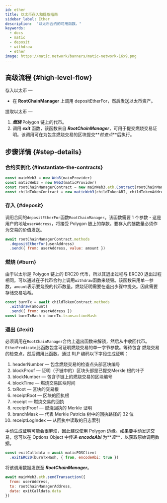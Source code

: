 ```yaml
---
id: ether
title: 以太币存入和提取指南
sidebar_label: Ether
description:  "以太币合约的可用函数。"
keywords:
  - docs
  - matic
  - deposit
  - withdraw
  - ether
image: https://matic.network/banners/matic-network-16x9.png
---
```


## 高级流程 {#high-level-flow}

存入以太币 —

- 在 **RootChainManager** 上调用 depositEtherFor，然后发送以太币资产。

提取以太币 —

1. **_燃烧_** Polygon 链上的代币。
2. 调用 **_exit_** 函数，该函数来自 **_RootChainManager_**，可用于提交燃烧交易证明。该调用可在为包含燃烧交易的区块提交**_检查点_**后执行。

## 步骤详情 {#step-details}

### 合约实例化 {#instantiate-the-contracts}
```js
const mainWeb3 = new Web3(mainProvider)
const maticWeb3 = new Web3(maticProvider)
const rootChainManagerContract = new mainWeb3.eth.Contract(rootChainManagerABI, rootChainManagerAddress)
const childTokenContract = new maticWeb3(childTokenABI, childTokenAddress)
```

### 存入 {#deposit}
调用合同的`depositEtherFor`函数`RootChainManager`。该函数需要 1 个参数 - 这是用户的地址`userAddress`，将接受 Polygon 链上的存款。要存入的醚数量必须作为交易的价值发送。

```js
await rootChainManagerContract.methods
  .depositEtherFor(userAddress)
  .send({ from: userAddress, value: amount })
```

### 燃烧 {#burn}
由于以太尔是 Polygon 链上的 ERC20 代币，所以其退出过程与 ERC20 退出过程相同。可以通过在子代币合约上调用`withdraw`函数来烧毁。该函数采用单一参数，`amount`表示要烧毁的代币数量。燃烧证明需要在退出步骤中提交。因此需要存储交易哈希。
```js
const burnTx = await childTokenContract.methods
  .withdraw(amount)
  .send({ from: userAddress })
const burnTxHash = burnTx.transactionHash
```

### 退出 {#exit}
必须调用在`RootChainManager`合约上退出函数来解锁，然后从中收回代币。`EtherPredicate`此函数包含可证明燃烧交易的单一字节参数。等待包含 燃烧交易的检查点，然后调用此函数。通过 RLP 编码以下字段生成证明：

1. headerNumber — 包含燃烧交易的检查点头部区块编号
2. blockProof — 证明（子链中的）区块头部是已提交Merkle 根的叶子
3. blockNumber — 包含子链上的燃烧交易的区块编号
4. blockTime — 燃烧交易区块时间
5. txRoot — 区块的交易根
6. receiptRoot — 区块的回执根
7. receipt — 燃烧交易的回执
8. receiptProof — 燃烧回执的 Merkle 证明
9. branchMask — 代表 Merkle Patricia 树中的回执路径的 32 位
10. receiptLogIndex — 从回执中读取的日志索引

手动生成证明可能会很麻烦，因此建议使用 Polygon 边缘。如果要手动发送交易，您可以在 Options Object 中传递 **_encodeAbi_** 为**_真_**，以获取原始调用数据。

```js
const exitCalldata = await maticPOSClient
  .exitERC20(burnTxHash, { from, encodeAbi: true })
```

将该调用数据发送至 **_RootChainManager_**。
```js
await mainWeb3.eth.sendTransaction({
  from: userAddress,
  to: rootChainManagerAddress,
  data: exitCalldata.data
})
```
